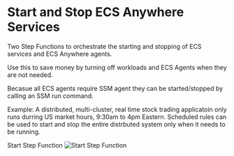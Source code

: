 # Start and Stop ECS Anywhere Services
Two Step Functions to orchestrate the starting and stopping of ECS services and ECS Anywhere agents.

Use this to save money by turning off workloads and ECS Agents when they are not needed.

Becasue all ECS agents require SSM agent they can be started/stopped by calling an SSM run command.

Example: A distributed, multi-cluster, real time stock trading applicatoin only runs durring US market hours, 9:30am to 4pm Eastern. Scheduled rules can be used to start and stop the entire distrbuted system only when it needs to be running.

Start Step Function
![Start Step Function](Start-ECS-Agent-DesignMode.png)
